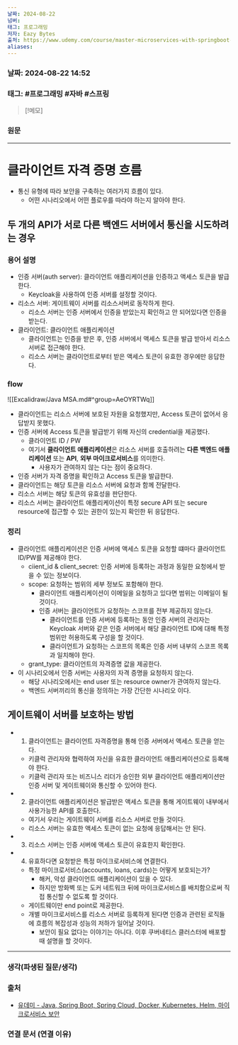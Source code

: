 ```yaml
---
날짜: 2024-08-22
넘버: 
태그: 프로그래밍
저자: Eazy Bytes
출처: https://www.udemy.com/course/master-microservices-with-springboot-docker-kubernetes-korean/
aliases:
---
```

### 날짜:  2024-08-22 14:52

### 태그: #프로그래밍 #자바 #스프링

>[!메모]
>

### 원문
---
# 클라이언트 자격 증명 흐름
- 통신 유형에 따라 보안을 구축하는 여러가지 흐름이 있다.
	- 어떤 시나리오에서 어떤 플로우를 따라야 하는지 알아야 한다.
## 두 개의 API가 서로 다른 백엔드 서버에서 통신을 시도하려는 경우
### 용어 설명
- 인증 서버(auth server): 클라이언트 애플리케이션을 인증하고 액세스 토큰을 발급한다.
	- Keycloak을 사용하여 인증 서버를 설정할 것이다.
- 리소스 서버: 게이트웨이 서버를 리소스서버로 동작하게 한다.
	- 리소스 서버는 인증 서버에서 인증을 받았는지 확인하고 안 되어있다면 인증을 받는다. 
- 클라이언트: 클라이언트 애플리케이션
	- 클라이언트는 인증을 받은 후, 인증 서버에서 액세스 토큰을 발급 받아서 리소스 서버로 접근해야 한다.
	- 리소스 서버는 클라이언트로부터 받은 액세스 토큰이 유효한 경우에만 응답한다.
### flow
![[Excalidraw/Java MSA.md#^group=AeOYRTWq]]
- 클라이언트는 리소스 서버에 보호된 자원을 요청했지만, Access 토큰이 없어서 응답받지 못했다.
- 인증 서버에 Access 토큰을 발급받기 위해 자신의 credential을 제공했다.
	- 클라이언트 ID / PW
	- 여기서 **클라이언트 애플리케이션**은 리소스 서버를 호출하려는 **다른 백엔드 애플리케이션** 또는 **API**, **외부 마이크로서비스**를 의미한다.
		- 사용자가 관여하지 않는 다는 점이 중요하다.
- 인증 서버가 자격 증명을 확인하고 Access 토큰을 발급한다.
- 클라이언트는 해당 토큰을 리소스 서버에 요청과 함께 전달한다.
- 리소스 서버는 해당 토큰의 유효성을 판단한다.
- 리소스 서버는 클라이언트 애플리케이션이 특정 secure API 또는 secure resource에 접근할 수 있는 권한이 있는지 확인한 뒤 응답한다.
### 정리
- 클라이언트 애플리케이션은 인증 서버에 액세스 토큰을 요청할 떄마다 클라이언트 ID/PW를 제공해야 한다.
	- ciient_id & client_secret: 인증 서버에 등록하는 과정과 동일한 요청에서 받을 수 있는 정보이다.
	- scope: 요청하는 범위의 세부 정보도 포함해야 한다.
		- 클라이언트 애플리케이션이 이메일을 요청하고 있다면 범위는 이메일이 될 것이다.
		- 인증 서버는 클라이언트가 요청하는 스코프를 전부 제공하지 않는다.
			- 클라이언트를 인증 서버에 등록하는 동안 인증 서버의 관리자는 Keycloak 서버와 같은 인증 서버에서 해당 클라이언트 ID에 대해 특정 범위만 허용하도록 구성을 할 것이다.
			- 클라이언트가 요청하는 스코프의 목록은 인증 서버 내부의 스코프 목록과 일치해야 한다.
	- grant_type: 클라이언트의 자격증명 값을 제공한다.
- 이 시나리오에서 인증 서버는 사용자의 자격 증명을 요청하지 않는다.
	- 해당 시나리오에서는 end user 또는 resource owner가 관여하지 않는다.
	- 백엔드 서버끼리의 통신을 정의하는 가장 간단한 시나리오 이다.

## 게이트웨이 서버를 보호하는 방법
- 1. 클라이언트는 클라이언트 자격증명을 통해 인증 서버에서 액세스 토큰을 얻는다.
	- 키클럭 관리자와 협력하여 자신을 유효한 클라이언트 애플리케이션으로 등록해야 한다.
	- 키클럭 관리자 또는 비즈니스 리더가 승인한 외부 클라이언트 애플리케이션만 인증 서버 및 게이트웨이와 통신할 수 있어야 한다.
- 2. 클라이언트 애플리케이션은 발급받은 액세스 토큰을 통해 게이트웨이 내부에서 사용가능한 API를 호출한다.
	- 여기서 우리는 게이트웨이 서버를 리소스 서버로 만들 것이다.
	- 리소스 서버는 유효한 액세스 토큰이 없는 요청에 응답해서는 안 된다.
- 3. 리소스 서버는 인증 서버에 액세스 토큰이 유효한지 확인한다.
- 4. 유효하다면 요청받은 특정 마이크로서비스에 연결한다.
	- 특정 마이크로서비스(accounts, loans, cards)는 어떻게 보호되는가?
		- 해커, 악성 클라이언트 애플리케이션이 있을 수 있다.
		- 하지만 방화벽 또는 도커 네트워크 뒤에 마이크로서비스를 배치함으로써 직접 통신할 수 없도록 할 것이다.
	- 게이트웨이만 end point로 제공한다.
	- 개별 마이크로서비스를 리소스 서버로 등록하게 된다면 인증과 관련된 로직들에 흐름의 복잡성과 성능의 저하가 일어날 것이다.
		- 보안이 필요 없다는 이야기는 아니다. 이후 쿠버네티스 클러스터에 배포할 때 설명을 할 것이다.



---
### 생각(파생된 질문/생각)

### 출처
- [유데미 - Java, Spring Boot, Spring Cloud, Docker, Kubernetes, Helm, 마이크로서비스 보안](https://www.udemy.com/course/master-microservices-with-springboot-docker-kubernetes-korean/)

### 연결 문서 (연결 이유)
